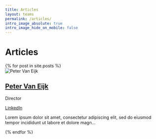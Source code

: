 ```yaml
---
title: Articles
layout: teams
permalink: /articles/
intro_image_absolute: true
intro_image_hide_on_mobile: false
---
```


# Articles

<div class="container pt-6 pb-6">
    {% for post in site.posts %}
    <div class="row">
        <div class="col-12 col-md-12 mb-2">
            <div class="team team-summary team-summary-large">
                <div class="team-image">
                    <img alt="Peter Van Eijk" class="img-fluid mb-2" src="/images/team/peter-van-eijk-711986-unsplash.jpg">
                </div>
                <div class="team-meta">
                    <h2 class="team-name"><a href="/team/peter-van-eijk/">Peter Van Eijk</a></h2>
                    <p class="team-description">Director</p>
                    <a target="_blank" href="https://www.linkedin.com/">LinkedIn</a>
                </div>
                <div class="team-content">
                    <p>Lorem ipsum dolor sit amet, consectetur adipiscing elit, sed do eiusmod tempor incididunt ut labore et dolore magn...</p>
                </div>
            </div>
        </div>
    </div>
  {% endfor %}
</div>

